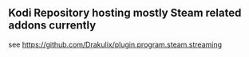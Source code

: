 ## Kodi Repository hosting mostly Steam related addons currently

see https://github.com/Drakulix/plugin.program.steam.streaming

